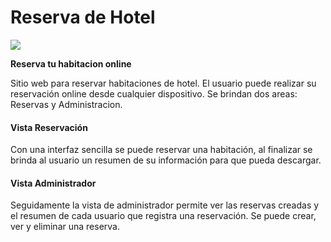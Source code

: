 # Reserva de Hotel

![](https://cdn.icon-icons.com/icons2/1402/PNG/128/apartment-building_96931.png)






**Reserva tu habitacion online**


Sitio web para reservar habitaciones de hotel. El usuario puede realizar su reservación online desde cualquier dispositivo.
Se brindan dos areas: Reservas y Administracion.
#### Vista Reservación

Con una interfaz sencilla se puede reservar una habitación, al finalizar se brinda al usuario un resumen de su información para que pueda descargar.

#### Vista Administrador

Seguidamente la vista de administrador permite ver las reservas creadas y el resumen de cada usuario que registra una reservación.
Se puede crear, ver y eliminar una reserva.
